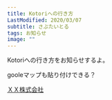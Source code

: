 ```yaml
---
title: Kotoriへの行き方
LastModified: 2020/03/07
subtitle: さぶたいとる
tags: お知らせ
image: ""
---
```

Kotoriへの行き方をお知らせするよ。

gooleマップも貼り付けできる？

<a href="/">ＸＸ株式会社</a>